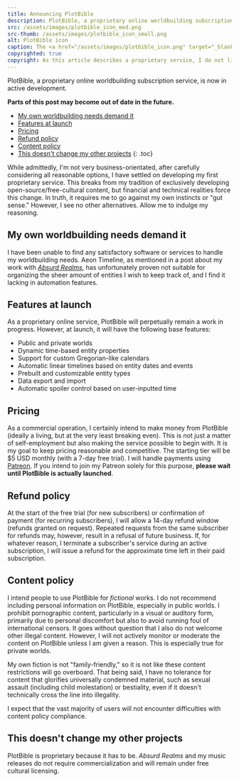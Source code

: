 ```yaml
---
title: Announcing PlotBible
description: PlotBible, a proprietary online worldbuilding subscription service, is now in active development
src: /assets/images/plotbible_icon_med.png
src-thumb: /assets/images/plotbible_icon_small.png
alt: PlotBible icon
caption: The <a href="/assets/images/plotbible_icon.png" target="_blank">icon</a> for PlotBible (CC BY 4.0)
copyrighted: true
copyright: As this article describes a proprietary service, I do not license it under Creative Commons. Full copyright applies (except for the now-old PlotBible icon above). © Schizoid Nightmares.
---
```


PlotBible, a proprietary online worldbuilding subscription service, is now in active development.

**Parts of this post may become out of date in the future.**

- [My own worldbuilding needs demand it](#my-own-worldbuilding-needs-demand-it)
- [Features at launch](#features-at-launch)
- [Pricing](#pricing)
- [Refund policy](#refund-policy)
- [Content policy](#content-policy)
- [This doesn't change my other projects](#this-doesnt-change-my-other-projects)
{: .toc}

While admittedly, I'm not very business-orientated, after carefully considering all reasonable options, I have settled on developing my first proprietary service. This breaks from my tradition of exclusively developing open-source/free-cultural content, but financial and technical realities force this change. In truth, it requires me to go against my own instincts or "gut sense." However, I see no other alternatives. Allow me to indulge my reasoning.

## My own worldbuilding needs demand it
I have been unable to find any satisfactory software or services to handle my worldbuilding needs. Aeon Timeline, as mentioned in a post about my work with <a href="https://absurdrealms.com/news/worldbuilding/" target="_blank"><i>Absurd Realms</i></a>, has unfortunately proven not suitable for organizing the sheer amount of entities I wish to keep track of, and I find it lacking in automation features.

## Features at launch
As a proprietary online service, PlotBible will perpetually remain a work in progress. However, at launch, it will have the following base features:

- Public and private worlds
- Dynamic time-based entity properties
- Support for custom Gregorian-like calendars
- Automatic linear timelines based on entity dates and events
- Prebuilt and customizable entity types
- Data export and import
- Automatic spoiler control based on user-inputted time

## Pricing
As a commercial operation, I certainly intend to make money from PlotBible (ideally a living, but at the very least breaking even). This is not just a matter of self-employment but also making the service possible to begin with. It is my goal to keep pricing reasonable and competitive. The starting tier will be $5 USD monthly (with a 7-day free trial). I will handle payments using <a href="https://www.patreon.com/schizoidnightmares" target="_blank">Patreon</a>. If you intend to join my Patreon solely for this purpose, **please wait until PlotBible is actually launched**.

## Refund policy
At the start of the free trial (for new subscribers) or confirmation of payment (for recurring subscribers), I will allow a 14-day refund window (refunds granted on request). Repeated requests from the same subscriber for refunds may, however, result in a refusal of future business. If, for whatever reason, I terminate a subscriber's service during an active subscription, I will issue a refund for the approximate time left in their paid subscription.

## Content policy
I intend people to use PlotBible for *fictional* works. I do not recommend including personal information on PlotBible, especially in public worlds. I prohibit pornographic content, particularly in a visual or auditory form, primarily due to personal discomfort but also to avoid running foul of international censors. It goes without question that I also do not welcome other illegal content. However, I will not actively monitor or moderate the content on PlotBible unless I am given a reason. This is especially true for private worlds.

My own fiction is not "family-friendly," so it is not like these content restrictions will go overboard. That being said, I have no tolerance for content that glorifies universally condemned material, such as sexual assault (including child molestation) or bestiality, even if it doesn't technically cross the line into illegality.

I expect that the vast majority of users will not encounter difficulties with content policy compliance.

## This doesn't change my other projects
PlotBible is proprietary because it has to be. *Absurd Realms* and my music releases do not require commercialization and will remain under free cultural licensing.